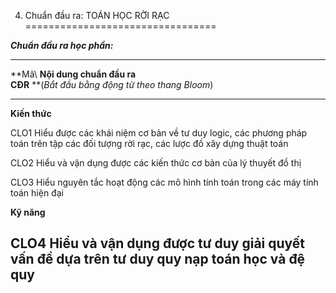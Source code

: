 4. Chuẩn đầu ra: TOÁN HỌC RỜI RẠC
=================================

***Chuẩn đầu ra học phần:***

  ------------------------------------------------------------------------------------------------------------------------------------------------------
  **Mã\           **Nội dung chuẩn đầu ra\
  CĐR**           **(*Bắt đầu bằng động từ theo thang Bloom*)
  --------------- --------------------------------------------------------------------------------------------------------------------------------------
  **Kiến thức**   

  CLO1            Hiểu được các khái niệm cơ bản về tư duy logic, các phương pháp toán trên tập các đối tượng rời rạc, các lược đồ xây dựng thuật toán

  CLO2            Hiểu và vận dụng được các kiến thức cơ bản của lý thuyết đồ thị

  CLO3            Hiểu nguyên tắc hoạt động các mô hình tính toán trong các máy tính toán hiện đại

  **Kỹ năng**     

  CLO4            Hiểu và vận dụng được tư duy giải quyết vấn đề dựa trên tư duy quy nạp toán học và đệ quy
  ------------------------------------------------------------------------------------------------------------------------------------------------------

